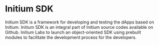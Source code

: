 # Initium SDK

Initium SDK is a framework for developing and testing the dApps based on Initium. Initium SDK is an integral part of Initium source codes available on Github. Initium Labs to launch an object-oriented SDK using prebuilt modules to facilitate the development process for the developers.


